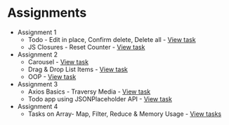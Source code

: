 # Assignments

- Assignment 1
  - Todo - Edit in place, Confirm delete, Delete all - [View task](https://github.com/ceotcr/bits-training/tree/main/Todo)
  - JS Closures - Reset Counter - [View task](https://github.com/ceotcr/bits-training/tree/main/Mini-tasks/closures)
- Assignment 2
  - Carousel - [View task](https://github.com/ceotcr/bits-training/tree/main/Assignment2/Caraousel)
  - Drag & Drop List Items - [View task](https://github.com/ceotcr/bits-training/tree/main/Assignment2/DND-List-Items)
  - OOP - [View task](https://github.com/ceotcr/bits-training/tree/main/Assignment2/OOPs)
- Assignment 3
  - Axios Basics - Traversy Media - [View task](https://github.com/ceotcr/bits-training/tree/main/Assignment3/AxiosVideoFollow)
  - Todo app using JSONPlaceholder API - [View task](https://github.com/ceotcr/bits-training/tree/main/Assignment3/ToDoWithAPI)
- Assignment 4
  - Tasks on Array- Map, Filter, Reduce & Memory Usage - [View tasks](https://github.com/ceotcr/bits-training/tree/main/Assignment4)
